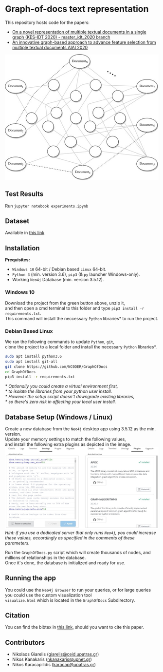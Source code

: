 # Graph-of-docs text representation

This repository hosts code for the papers:
* [On a novel representation of multiple textual documents in a single graph (KES-IDT 2020) - master_idt_2020 branch]()
* [An innovative graph-based approach to advance feature selection from multiple textual documents AIAI 2020]()

![image1](https://github.com/NC0DER/GraphOfDocs/blob/develop/GraphOfDocs/images/GraphofDocs.jpg)

## Test Results
Run `jupyter notebook experiments.ipynb` 

## Dataset
Available in [this link](https://drive.google.com/drive/folders/121dlySvdaNSCoLOTJB2Cqt9cwf2nLoPq)

## Installation
**Prequisites:**
* `Windows 10` 64-bit / Debian based `Linux` 64-bit.  
* `Python 3` (min. version 3.6), `pip3` (& `py` launcher Windows-only).  
* Working `Neo4j` Database (min. version 3.5.12).  

### Windows 10
Download the project from the green button above, unzip it,  
and then open a cmd terminal to this folder and type `pip3 install -r requirements.txt`.  
This command will install the neccessary `Python` libraries\* to run the project.  

### Debian Based Linux
We ran the following commands to update `Python`, `git`,  
clone the project to a local folder and install the necessary `Python` libraries\*.
```bash
sudo apt install python3.6
sudo apt install git-all
git clone https://github.com/NC0DER/GraphOfDocs
cd GraphOfDocs
pip3 install -r requirements.txt
```
*\* Optionally you could create a virtual environment first,*  
*\* to isolate the libraries from your python user install.*  
*\* However the setup script doesn't downgrade existing libraries,*  
*\* so there's zero risk in affecting your local user install.*  

## Database Setup (Windows / Linux)
Create a new database from the `Neo4j` desktop app using 3.5.12 as the min. version.  
Update your memory settings to match the following values,  
and install the following extra plugins as depicted in the image.
![image2](https://github.com/NC0DER/GraphOfDocs/blob/develop/GraphOfDocs/images/settings.jpg)
*Hint: if you use a dedicated server that only runs `Neo4j`, you could increase these values, 
accordingly as specified in the comments of these parameters.*

Run the `GraphOfDocs.py` script which will create thousands of nodes, 
and millions of relationships in the database.  
Once it's done, the database is initialized and ready for use. 

## Running the app
You could use the `Neo4j Browser` to run your queries, 
or for large queries you could use the custom visualization tool  
`visualize.html` which is located in the `GraphOfDocs` Subdirectory.

## Citation
You can find the bibtex in [this link](), should you want to cite this paper.

## Contributors
* Nikolaos Giarelis (giarelis@ceid.upatras.gr)
* Nikos Kanakaris (nkanakaris@upnet.gr)
* Nikos Karacapilidis (karacap@upatras.gr)
